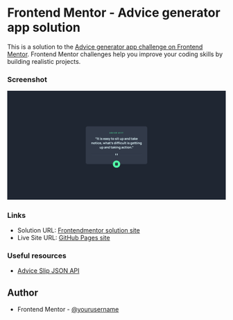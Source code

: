 # Frontend Mentor - Advice generator app solution

This is a solution to the [Advice generator app challenge on Frontend Mentor](https://www.frontendmentor.io/challenges/advice-generator-app-QdUG-13db). Frontend Mentor challenges help you improve your coding skills by building realistic projects.

### Screenshot

![](./screenshot.png)

### Links

- Solution URL: [Frontendmentor solution site](https://www.frontendmentor.io/solutions/advice-generator-app-S1MrrBaV9)
- Live Site URL: [GitHub Pages site](https://karolbanat.github.io/advice-generator-app-main/)

### Useful resources

- [Advice Slip JSON API](https://api.adviceslip.com/)

## Author

- Frontend Mentor - [@yourusername](https://www.frontendmentor.io/profile/karolbanat)
